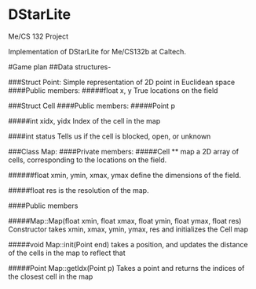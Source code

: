 # DStarLite
Me/CS 132 Project

Implementation of DStarLite for Me/CS132b at Caltech.



#Game plan
##Data structures-

###Struct Point: Simple representation of 2D point in Euclidean space
####Public members:
#####float x, y
True locations on the field

###Struct Cell
####Public members:
#####Point p

#####int xidx, yidx
Index of the cell in the map

####int status
Tells us if the cell is blocked, open, or unknown

###Class Map:
####Private members:
#####Cell ** map
a 2D array of cells, corresponding to the locations on the field.

######float xmin, ymin, xmax, ymax
define the dimensions of the field.

#####float res
is the resolution of the map.

####Public members

#####Map::Map(float xmin, float xmax, float ymin, float ymax, float res)
Constructor takes xmin, xmax, ymin, ymax, res and initializes the Cell map

#####void Map::init(Point end)
takes a position, and updates the distance of the cells in the map to
reflect that

#####Point Map::getIdx(Point p)
Takes a point and returns the indices of the closest cell in the map

